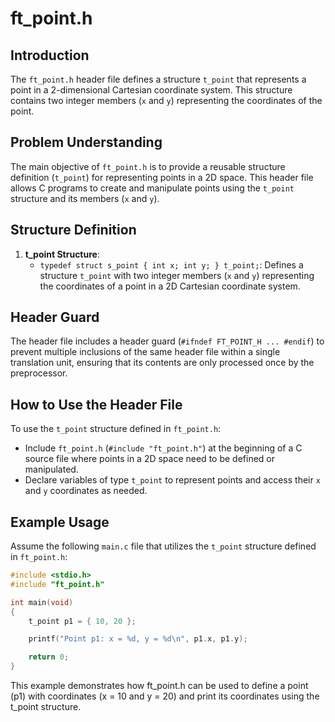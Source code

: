 # ft_point.h

## Introduction
The `ft_point.h` header file defines a structure `t_point` that represents a point in a 2-dimensional Cartesian coordinate system. This structure contains two integer members (`x` and `y`) representing the coordinates of the point.

## Problem Understanding
The main objective of `ft_point.h` is to provide a reusable structure definition (`t_point`) for representing points in a 2D space. This header file allows C programs to create and manipulate points using the `t_point` structure and its members (`x` and `y`).

## Structure Definition
1. **t_point Structure**:
   - `typedef struct s_point { int x; int y; } t_point;`: Defines a structure `t_point` with two integer members (`x` and `y`) representing the coordinates of a point in a 2D Cartesian coordinate system.

## Header Guard
The header file includes a header guard (`#ifndef FT_POINT_H ... #endif`) to prevent multiple inclusions of the same header file within a single translation unit, ensuring that its contents are only processed once by the preprocessor.

## How to Use the Header File
To use the `t_point` structure defined in `ft_point.h`:
- Include `ft_point.h` (`#include "ft_point.h"`) at the beginning of a C source file where points in a 2D space need to be defined or manipulated.
- Declare variables of type `t_point` to represent points and access their `x` and `y` coordinates as needed.

## Example Usage
Assume the following `main.c` file that utilizes the `t_point` structure defined in `ft_point.h`:
```c
#include <stdio.h>
#include "ft_point.h"

int main(void)
{
    t_point p1 = { 10, 20 };

    printf("Point p1: x = %d, y = %d\n", p1.x, p1.y);

    return 0;
}
```
This example demonstrates how ft_point.h can be used to define a point (p1) with coordinates (x = 10 and y = 20) and print its coordinates using the t_point structure.
